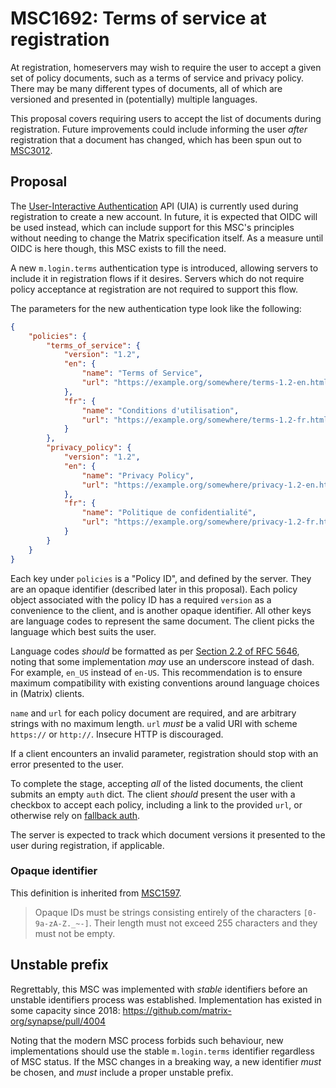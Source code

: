 # MSC1692: Terms of service at registration

At registration, homeservers may wish to require the user to accept a given set of policy documents,
such as a terms of service and privacy policy. There may be many different types of documents, all of
which are versioned and presented in (potentially) multiple languages.

This proposal covers requiring users to accept the list of documents during registration. Future
improvements could include informing the user *after* registration that a document has changed, which
has been spun out to [MSC3012](https://github.com/matrix-org/matrix-spec-proposals/pull/3012).

## Proposal

The [User-Interactive Authentication](https://spec.matrix.org/v1.9/client-server-api/#user-interactive-authentication-api)
API (UIA) is currently used during registration to create a new account. In future, it is expected
that OIDC will be used instead, which can include support for this MSC's principles without needing
to change the Matrix specification itself. As a measure until OIDC is here though, this MSC exists
to fill the need.

A new `m.login.terms` authentication type is introduced, allowing servers to include it in registration
flows if it desires. Servers which do not require policy acceptance at registration are not required
to support this flow.

The parameters for the new authentication type look like the following:

```json
{
    "policies": {
        "terms_of_service": {
            "version": "1.2",
            "en": {
                "name": "Terms of Service",
                "url": "https://example.org/somewhere/terms-1.2-en.html"
            },
            "fr": {
                "name": "Conditions d'utilisation",
                "url": "https://example.org/somewhere/terms-1.2-fr.html"
            }
        },
        "privacy_policy": {
            "version": "1.2",
            "en": {
                "name": "Privacy Policy",
                "url": "https://example.org/somewhere/privacy-1.2-en.html"
            },
            "fr": {
                "name": "Politique de confidentialité",
                "url": "https://example.org/somewhere/privacy-1.2-fr.html"
            }
        }
    }
}
```

Each key under `policies` is a "Policy ID", and defined by the server. They are an opaque identifier
(described later in this proposal). Each policy object associated with the policy ID has a required
`version` as a convenience to the client, and is another opaque identifier. All other keys are language
codes to represent the same document. The client picks the language which best suits the user.

Language codes *should* be formatted as per [Section 2.2 of RFC 5646](https://datatracker.ietf.org/doc/html/rfc5646#section-2.2),
noting that some implementation *may* use an underscore instead of dash. For example, `en_US` instead
of `en-US`. This recommendation is to ensure maximum compatibility with existing conventions around
language choices in (Matrix) clients.

`name` and `url` for each policy document are required, and are arbitrary strings with no maximum
length. `url` *must* be a valid URI with scheme `https://` or `http://`. Insecure HTTP is discouraged.

If a client encounters an invalid parameter, registration should stop with an error presented to the
user.

To complete the stage, accepting *all* of the listed documents, the client submits an empty `auth`
dict. The client *should* present the user with a checkbox to accept each policy, including a link
to the provided `url`, or otherwise rely on [fallback auth](https://spec.matrix.org/v1.9/client-server-api/#fallback).

The server is expected to track which document versions it presented to the user during registration,
if applicable.

### Opaque identifier

This definition is inherited from [MSC1597](https://github.com/matrix-org/matrix-spec-proposals/pull/1597).

> Opaque IDs must be strings consisting entirely of the characters
> `[0-9a-zA-Z._~-]`. Their length must not exceed 255 characters and they must
> not be empty.

## Unstable prefix

Regrettably, this MSC was implemented with *stable* identifiers before an unstable identifiers process
was established. Implementation has existed in some capacity since 2018: https://github.com/matrix-org/synapse/pull/4004

Noting that the modern MSC process forbids such behaviour, new implementations should use the stable
`m.login.terms` identifier regardless of MSC status. If the MSC changes in a breaking way, a new
identifier *must* be chosen, and *must* include a proper unstable prefix.
